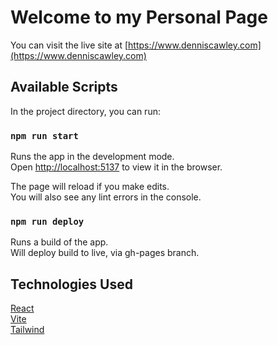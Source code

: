 # Welcome to my Personal Page

You can visit the live site at [https://www.denniscawley.com](https://www.denniscawley.com)

## Available Scripts

In the project directory, you can run:

### `npm run start`

Runs the app in the development mode.\
Open [http://localhost:5137](http://localhost:5137) to view it in the browser.

The page will reload if you make edits.\
You will also see any lint errors in the console.

### `npm run deploy`

Runs a build of the app.\
Will deploy build to live, via gh-pages branch.

## Technologies Used
[React](https://react.dev) \
[Vite](https://vitejs.dev) \
[Tailwind](https://tailwindcss.com/)
